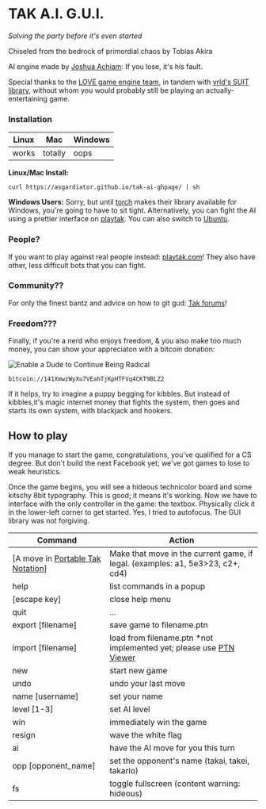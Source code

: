 # TAK A.I. G.U.I.
*Solving the party before it's even started*

Chiseled from the bedrock of primordial chaos by Tobias Akira

AI engine made by [Joshua Achiam](github.com/jachiam/tak-ai): If you lose, it's his fault.

Special thanks to the [LOVE game engine team](love2d.org), in tandem with [vrld's SUIT library](https://github.com/vrld/SUIT), without whom you would probably still be playing an actually-entertaining game.                        

### Installation
|Linux|Mac|Windows|
|-----|---|-------|
|works|totally|oops|


**Linux/Mac Install:** 
```
curl https://asgardiator.github.io/tak-ai-ghpage/ | sh
```

**Windows Users:** Sorry, but until [torch](torch.ch) makes their library available for Windows, you're going to have to sit tight. Alternatively, you can fight the AI using a prettier interface on [playtak](playtak.com). You can also switch to [Ubuntu](ubuntu.com/download).

### People?
If you want to play against real people instead: [playtak.com](playtak.com)! They also have other, less difficult bots that you can fight.

### Community??
For only the finest bantz and advice on how to git gud: [Tak forums](reddit.com/r/tak)! 

### Freedom???
Finally, if you're a nerd who enjoys freedom, & you also make too much money, you can show your appreciaton with a bitcoin donation:

![Enable a Dude to Continue Being Radical](https://chart.googleapis.com/chart?cht=qr&chs=200x200&chl=141XmwzWyXu7VEahTjKpHTFVq4CKT9BLZ2)
```
bitcoin://141XmwzWyXu7VEahTjKpHTFVq4CKT9BLZ2
```

If it helps, try to imagine a puppy begging for kibbles. But instead of kibbles,it's magic internet money that fights the system, then goes and starts its own system, with blackjack and hookers.  

## How to play
If you manage to start the game, congratulations, you've qualified for a CS degree. But don't build the next Facebook yet; we've got games to lose to weak heuristics.

Once the game begins, you will see a hideous technicolor board and some kitschy 8bit typography. This is good; it means it's working. Now we have to interface with the only controller in the game: the textbox. Physically click it in the lower-left corner to get started. Yes, I tried to autofocus. The GUI library was not forgiving.

|Command|Action|
|-------|------|
|[A move in [Portable Tak Notation](https://www.reddit.com/r/Tak/wiki/portable_tak_notation)]|Make that move in the current game, if legal. (examples: a1, 5e3>23, c2+, cd4)|
|help|list commands in a popup|
|[escape key]|close help menu|
|quit|...|
|export [filename]|save game to filename.ptn|
|import [filename]|load from filename.ptn *not implemented yet; please use [PTN Viewer](https://jsfiddle.net/bwochinski/043hpzwu/embedded/result/)|
|new|start new game|
|undo|undo your last move|
|name [username]|set your name|
|level [1-3]|set AI level|
|win|immediately win the game|
|resign|wave the white flag|
|ai|have the AI move for you this turn|
|opp [opponent_name]|set the opponent's name (takai, takei, takarlo)|
|fs|toggle fullscreen (content warning: hideous)|